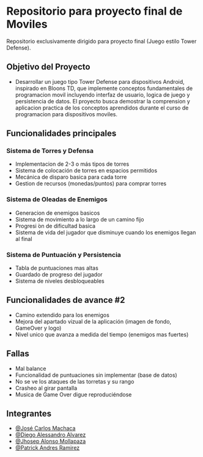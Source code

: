# Repositorio para proyecto final de Moviles
Repositorio exclusivamente dirigido para proyecto final (Juego estilo Tower Defense).
## Objetivo del Proyecto
- Desarrollar un juego tipo Tower Defense para dispositivos Android, inspirado en Bloons TD, que
implemente conceptos fundamentales de programacion movil incluyendo interfaz de usuario, logica de
juego y persistencia de datos. El proyecto busca demostrar la comprension y aplicacion practica de los
conceptos aprendidos durante el curso de programacion para dispositivos moviles.

## Funcionalidades principales
### Sistema de Torres y Defensa
- Implementacion de 2-3 o más tipos de torres
- Sistema de colocación de torres en espacios permitidos
- Mecánica de disparo basica para cada torre
- Gestion de recursos (monedas/puntos) para comprar torres
### Sistema de Oleadas de Enemigos
- Generacion de enemigos basicos
- Sistema de movimiento a lo largo de un camino fijo
- Progresi ́on de dificultad basica
- Sistema de vida del jugador que disminuye cuando los enemigos llegan al final
### Sistema de Puntuación y Persistencia
- Tabla de puntuaciones mas altas
- Guardado de progreso del jugador
- Sistema de niveles desbloqueables

## Funcionalidades de avance #2
- Camino extendido para los enemigos
- Mejora del apartado vizual de la aplicación (imagen de fondo, GameOver y logo)
- Nivel unico que avanza a medida del tiempo (enemigos mas fuertes)

## Fallas
- Mal balance
- Funcionalidad de puntuaciones sin implementar (base de datos)
- No se ve los ataques de las torretas y su rango
- Crasheo al girar pantalla
- Musica de Game Over digue reproduciéndose
  
## Integrantes
- [@José Carlos Machaca](https://www.github.com/xPorotin9)
- [@Diego Alessandro Alvarez](https://github.com/Alessandro-22)
- [@Jhosep Alonso Mollapaza](https://github.com/JhosepLS)
- [@Patrick Andres Ramirez](https://github.com/patrickram99?tab=repositories)
